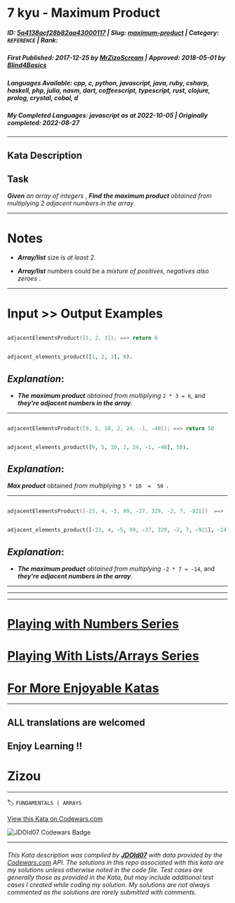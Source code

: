 # 7 kyu - Maximum Product 

##### **ID**: [5a4138acf28b82aa43000117](https://www.codewars.com/kata/5a4138acf28b82aa43000117) | **Slug**: [maximum-product](https://www.codewars.com/kata/5a4138acf28b82aa43000117) | **Category**: `REFERENCE` | **Rank**: <span style="color:white">7 kyu</span>

##### **First Published**: 2017-12-25 ***by*** [MrZizoScream](https://www.codewars.com/users/MrZizoScream) | **Approved**: 2018-05-01 ***by*** [Blind4Basics](https://www.codewars.com/users/Blind4Basics)

##### **Languages Available**: cpp, c, python, javascript, java, ruby, csharp, haskell, php, julia, nasm, dart, coffeescript, typescript, rust, clojure, prolog, crystal, cobol, d

##### **My Completed Languages**: javascript ***as at*** 2022-10-05 | **Originally completed**: 2022-08-27

---

## Kata Description


## Task



**_Given_** *an array of integers* , **_Find_** **_the maximum product_** *obtained from multiplying 2 adjacent numbers in the array*.

____



# Notes



* **_Array/list_** size is *at least 2*.



* **_Array/list_** numbers could be a *mixture of positives, negatives also zeroes* .

___



# Input >> Output Examples

```cpp

adjacentElementsProduct([1, 2, 3]); ==> return 6

```

```prolog

adjacent_elements_product([1, 2, 3], 6).

```



## **_Explanation_**:



* **_The maximum product_** *obtained from multiplying* ` 2 * 3 = 6 `, and **_they're adjacent numbers in the array_**.

___

```cpp

adjacentElementsProduct([9, 5, 10, 2, 24, -1, -48]); ==> return 50

```

```prolog

adjacent_elements_product([9, 5, 10, 2, 24, -1, -48], 50).

```

## **_Explanation_**:

**_Max product_** obtained *from multiplying*   ``` 5 * 10  =  50  ```.

___

```cpp

adjacentElementsProduct([-23, 4, -5, 99, -27, 329, -2, 7, -921])  ==>  return -14

```

```prolog

adjacent_elements_product([-23, 4, -5, 99, -27, 329, -2, 7, -921], -14).

```



## **_Explanation_**:



* **_The maximum product_** *obtained from multiplying* ` -2 * 7 = -14 `, and **_they're adjacent numbers in the array_**.

___

___

___



# [Playing with Numbers Series](https://www.codewars.com/collections/playing-with-numbers)



# [Playing With Lists/Arrays Series](https://www.codewars.com/collections/playing-with-lists-slash-arrays)



# [For More Enjoyable Katas](http://www.codewars.com/users/MrZizoScream/authored)

___



## ALL translations are welcomed



## Enjoy Learning !!

# Zizou



---


🏷 `FUNDAMENTALS | ARRAYS`


[View this Kata on Codewars.com](https://www.codewars.com/kata/5a4138acf28b82aa43000117)

![](https://www.codewars.com/users/jdold07/badges/large "JDOld07 Codewars Badge")

---

###### *This Kata description was compiled by [**JDOld07**](https://tpstech.dev) with data provided by the [Codewars.com](https://www.codewars.com) API.  The solutions in this repo associated with this kata are my solutions unless otherwise noted in the code file.  Test cases are generally those as provided in the Kata, but may include additional test cases I created while coding my solution.  My solutions are not always commented as the solutions are rarely submitted with comments.*
